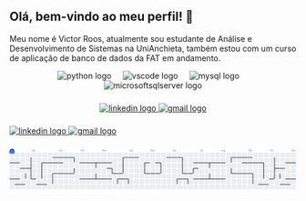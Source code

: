 ## Olá, bem-vindo ao meu perfil! 👋

Meu nome é Victor Roos, atualmente sou estudante de Análise e Desenvolvimento de Sistemas na UniAnchieta, também estou com um curso de aplicação de banco de dados da FAT em andamento.

<div align="center">
  <img src="https://cdn.jsdelivr.net/gh/devicons/devicon/icons/python/python-original.svg" height="40" alt="python logo"  />
  <img width="12" />
  <img src="https://cdn.jsdelivr.net/gh/devicons/devicon/icons/vscode/vscode-original.svg" height="40" alt="vscode logo"  />
  <img width="12" />
  <img src="https://cdn.jsdelivr.net/gh/devicons/devicon/icons/mysql/mysql-original.svg" height="40" alt="mysql logo"  />
  <img width="12" />
  <img src="https://cdn.jsdelivr.net/gh/devicons/devicon/icons/microsoftsqlserver/microsoftsqlserver-plain.svg" height="40" alt="microsoftsqlserver logo"  />
</div>

</div>

###

<div align="center">
  <a href="www.linkedin.com/in/victor-roos-14104635b" target="_blank">
    <img src="https://raw.githubusercontent.com/maurodesouza/profile-readme-generator/master/src/assets/icons/social/linkedin/default.svg" width="52" height="40" alt="linkedin logo"  />
  </a>
  <a href="vituhroos@gmail.com" target="_blank">
    <img src="https://raw.githubusercontent.com/maurodesouza/profile-readme-generator/master/src/assets/icons/social/gmail/default.svg" width="52" height="40" alt="gmail logo"  />
  </a>
</div>

###


###

<div align="left">
  <a href="www.linkedin.com/in/victor-roos-14104635b" target="_blank">
    <img src="https://raw.githubusercontent.com/maurodesouza/profile-readme-generator/master/src/assets/icons/social/linkedin/default.svg" width="52" height="40" alt="linkedin logo"  />
  </a>
  <a href="vituhroos@gmail.com" target="_blank">
    <img src="https://raw.githubusercontent.com/maurodesouza/profile-readme-generator/master/src/assets/icons/social/gmail/default.svg" width="52" height="40" alt="gmail logo"  />
  </a>
</div>

###

<picture>
  <source media="(prefers-color-scheme: dark)" srcset="https://raw.githubusercontent.com/vicroos/vicroos/output/pacman-contribution-graph-dark.svg">
  <source media="(prefers-color-scheme: light)" srcset="https://raw.githubusercontent.com/vicroos/vicroos/output/pacman-contribution-graph.svg">
  <img alt="pacman contribution graph" src="https://raw.githubusercontent.com/vicroos/vicroos/output/pacman-contribution-graph.svg">
</picture>

###

###

